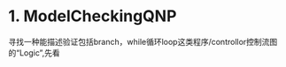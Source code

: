 
# 1. ModelCheckingQNP


寻找一种能描述验证包括branch，while循环loop这类程序/controllor控制流图的“Logic”,先看

















































